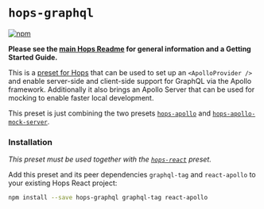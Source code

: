 # `hops-graphql`

[![npm](https://img.shields.io/npm/v/hops-graphql.svg)](https://www.npmjs.com/package/hops-graphql)

**Please see the [main Hops Readme](https://github.com/xing/hops/blob/master/README.md) for general information and a Getting Started Guide.**

This is a [preset for Hops](https://github.com/xing/hops/tree/master#presets) that can be used to set up an `<ApolloProvider />` and enable server-side and client-side support for GraphQL via the Apollo framework. Additionally it also brings an Apollo Server that can be used for mocking to enable faster local development.

This preset is just combining the two presets [`hops-apollo`](https://github.com/xing/hops/blob/master/packages/apollo/README.md#presets) and [`hops-apollo-mock-server`](https://github.com/xing/hops/blob/master/packages/apollo-mock-server/README.md#presets).

### Installation

_This preset must be used together with the [`hops-react`](https://github.com/xing/hops/blob/master/packages/react/README.md#presets) preset._

Add this preset and its peer dependencies `graphql-tag` and `react-apollo` to your existing Hops React project:

```bash
npm install --save hops-graphql graphql-tag react-apollo
```
